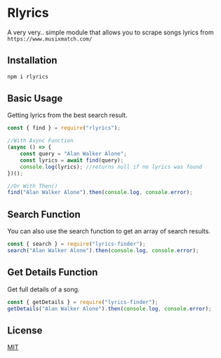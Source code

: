 # Rlyrics

A very very.. simple module that allows you to scrape songs lyrics from `https://www.musixmatch.com/`

## Installation

```bash
npm i rlyrics
```

## Basic Usage

Getting lyrics from the best search result.

```js
const { find } = require("rlyrics");

//With Async Function
(async () => {
    const query = "Alan Walker Alone";
    const lyrics = await find(query);
    console.log(lyrics); //returns null if no lyrics was found
})();

//Or With Then()
find("Alan Walker Alone").then(console.log, console.error);
```

## Search Function

You can also use the search function to get an array of search results.

```js
const { search } = require("lyrics-finder");
search("Alan Walker Alone").then(console.log, console.error);
```

## Get Details Function

Get full details of a song.
```js
const { getDetails } = require("lyrics-finder");
getDetails("Alan Walker Alone").then(console.log, console.error);
```

## License

[MIT](https://choosealicense.com/licenses/mit/)
